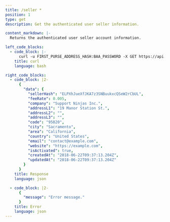 ```yaml
---
title: /seller *
position: 1
type: get
description: Get the authenticated user seller information.

content_markdown: |-
  Returns the authenticated user seller account information.

left_code_blocks:
  - code_block: |-
      curl -u FIRST_PURSE_ADDRESS_HASH:BAA_PASSWORD -X GET https://api.electraproject.org/seller
    title: curl
    language: bash

right_code_blocks:
  - code_block: |2-
      {
        "data": {
          "sellerHash": "ELPXhJueXfJKA7z3SNBuukxcQSeW2rCbUL",
          "feeRate": 0.005,
          "company": "Support Ninjas Inc.",
          "addressL1": "19 Manor Station St.",
          "addressL2": "",
          "addressL3": "",
          "code": "95820",
          "city": "Sacramento",
          "area": "California",
          "country": "United States",
          "email": "contact@example.com",
          "website": "https://example.com",
          "isActivated": true,
          "createdAt": "2018-06-22T09:37:13.204Z",
          "updatedAt": "2018-06-22T09:37:13.204Z"
        }
      }
    title: Response
    language: json

  - code_block: |2-
      {
        "message": "Error message."
      }
    title: Error
    language: json
---
```

